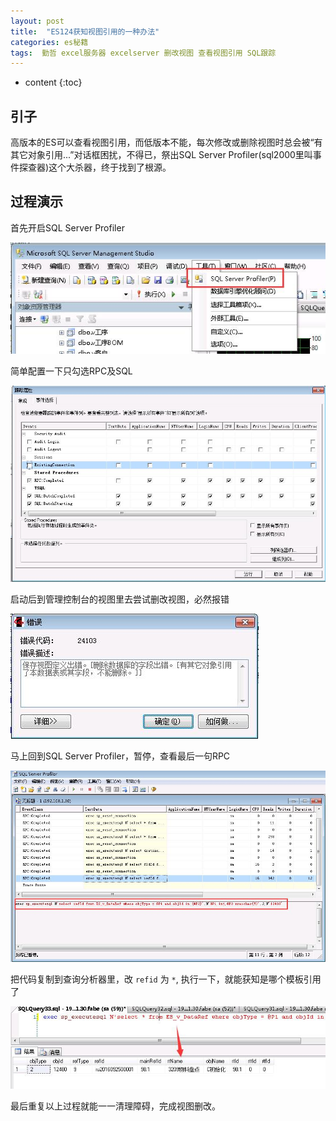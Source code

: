 ```yaml
---
layout: post
title:  "ES124获知视图引用的一种办法"
categories: es秘籍
tags:  勤哲 excel服务器 excelserver 删改视图 查看视图引用 SQL跟踪
---
```


* content
{:toc}

## 引子
高版本的ES可以查看视图引用，而低版本不能，每次修改或删除视图时总会被“有其它对象引用...”对话框困扰，不得已，祭出SQL Server Profiler(sql2000里叫事件探查器)这个大杀器，终于找到了根源。

## 过程演示
首先开启SQL Server Profiler

![](/img/log3-0.jpg)

简单配置一下只勾选RPC及SQL

![](/img/log3-1.jpg)

启动后到管理控制台的视图里去尝试删改视图，必然报错

![](/img/log3-3.jpg)

马上回到SQL Server Profiler，暂停，查看最后一句RPC

![](/img/log3-2.jpg)

把代码复制到查询分析器里，改 `refid` 为 `*`, 执行一下，就能获知是哪个模板引用了

![](/img/log3-4.jpg)

最后重复以上过程就能一一清理障碍，完成视图删改。

